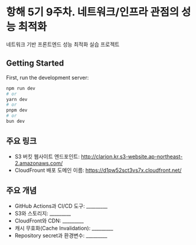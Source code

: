 # 항해 5기 9주차. 네트워크/인프라 관점의 성능 최적화

네트워크 기반 프론트엔드 성능 최적화 실습 프로젝트

## Getting Started

First, run the development server:

```bash
npm run dev
# or
yarn dev
# or
pnpm dev
# or
bun dev
```

## 주요 링크

- S3 버킷 웹사이트 엔드포인트: http://clarion.kr.s3-website.ap-northeast-2.amazonaws.com/
- CloudFrount 배포 도메인 이름: https://d1pw52sct3vs7x.cloudfront.net/

## 주요 개념

- GitHub Actions과 CI/CD 도구: _________
- S3와 스토리지: _________
- CloudFront와 CDN: _________
- 캐시 무효화(Cache Invalidation): _________
- Repository secret과 환경변수: _________
